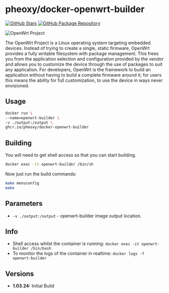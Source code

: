 # pheoxy/docker-openwrt-builder

[![GitHub Stars](https://img.shields.io/github/stars/pheoxy/docker-openwrt-builder.svg?color=94398d&labelColor=555555&logoColor=ffffff&style=for-the-badge&logo=github)](https://github.com/pheoxy/docker-openwrt-builder)
[![GitHub Package Repository](https://img.shields.io/static/v1.svg?color=94398d&labelColor=555555&logoColor=ffffff&style=for-the-badge&label=pheoxy&message=GitHub%20Package&logo=github)](https://github.com/pheoxy/docker-openwrt-builder/packages)

![OpenWrt Project](https://openwrt.org/lib/tpl/openwrt/images/logo.png)

The OpenWrt Project is a Linux operating system targeting embedded devices. Instead of trying to create a single, static firmware, OpenWrt provides a fully writable filesystem with package management. This frees you from the application selection and configuration provided by the vendor and allows you to customize the device through the use of packages to suit any application. For developers, OpenWrt is the framework to build an application without having to build a complete firmware around it; for users this means the ability for full customization, to use the device in ways never envisioned.

## Usage

```bash
docker run \
--name=openwrt-builder \
-v ./output:/output \
ghcr.io/pheoxy/docker-openwrt-builder
```

## Building

You will need to get shell access so that you can start building.

```bash
docker exec -it openwrt-builder /bin/sh
```

Now just run the build commands:

```bash
make menuconfig
make
```

## Parameters

* `-v ./output:/output` - openwrt-builder image output location.

## Info

* Shell access whilst the container is running: `docker exec -it openwrt-builder /bin/bash`
* To monitor the logs of the container in realtime: `docker logs -f openwrt-builder`

## Versions

* **1.03.24:** Initial Build
